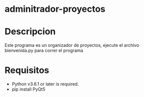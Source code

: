 # adminitrador-proyectos

# Descripcion
Este programa es un organizador de proyectos, ejecute el archivo bienvenida.py para correr el programa

# Requisitos
- Python v3.6.1 or later is required.
- pip install PyQt5
